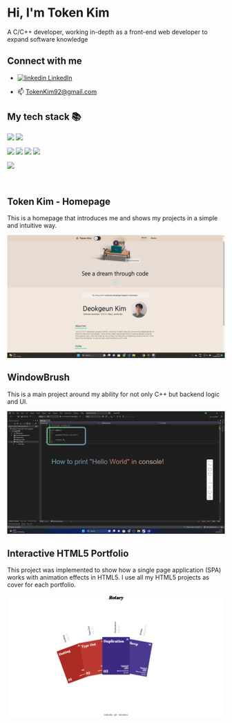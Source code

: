 # Hi, I'm Token Kim

A C/C++ developer, working in-depth as a front-end web developer to expand software knowledge
<br/>

## Connect with me

- <p>
    <a href="https://www.linkedin.com/in/deokgeun-kim-9189ab247/" rel="nofollow noreferrer">
      <img src="https://i.stack.imgur.com/gVE0j.png" alt="linkedin"> LinkedIn </img>
    </a>
  </p>
- :mailbox: TokenKim92@gmail.com
  <br/>

## My tech stack :books:

<p>
    <img src="https://img.shields.io/badge/C-A8B9CC?style=flat-square&logo=C&logoColor=white"/>
    <img src="https://img.shields.io/badge/C++-00599C?style=flat-square&logo=C++&logoColor=white"/>
</p>

<p>
    <img src="https://img.shields.io/badge/HTML5-E34F26?style=flat-square&logo=HTML5&logoColor=white"/>
    <img src="https://img.shields.io/badge/CSS3-1572B6?style=flat-square&logo=CSS3&logoColor=white"/>
    <img src="https://img.shields.io/badge/JavaScript-F7DF1E?style=flat-square&logo=JavaScript&logoColor=white"/>
    <img src="https://img.shields.io/badge/React-61DAFB?style=flat-square&logo=React&logoColor=white"/>
</p>

<p>
    <img src="https://img.shields.io/badge/Git-F05032?style=flat-square&logo=Git&logoColor=white"/>
</p>
<br/>

## Token Kim - Homepage

This is a homepage that introduces me and shows my projects in a simple and intuitive way.

<a href="https://tokenkim.de/" target="blank">
  <img src="./imgs/tokenkim-homepage.png" alt="tokenkim-homepage"/>
</a>

## WindowBrush

This is a main project around my ability for not only C++ but backend logic and UI.

<a href="https://github.com/TokenKim92/Release-WindowBrush" target="blank">
  <img src="./imgs/windowbrush.png" alt="windowbrush"/>
</a>

## Interactive HTML5 Portfolio

This project was implemented to show how a single page application (SPA) works with animation effects in HTML5. I use all my HTML5 projects as cover for each portfolio.

<a href="https://tokenkim92.github.io/Rotary/" target="blank">
  <img src="./imgs/Rotary.png" alt="Rotary"/>
</a>
